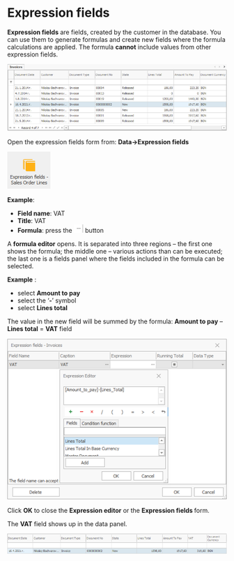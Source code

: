# Expression fields

<b>Expression fields</b> are fields, created by the customer in the database. You can use them to generate formulas and create new fields where the formula calculations are applied. The formula <b>cannot</b> include values from other expression fields.

![Expression formula](pictures/expression-formula.png)
 
Open the expression fields form from: <b>Data→Expression fields</b>

 ![Expression fields ribbon](pictures/expf-ribbon.png) 

<b>Example</b>:

- <b>Field name</b>: VAT
- <b>Title</b>: VAT
- <b>Formula</b>: press the ![etc](pictures/etc.png)  button

A <b>formula editor</b> opens. It is separated into three regions – the first one shows the formula; the middle one – various actions than can be executed; the last one is a fields panel where the fields included in the formula can be selected.

<b>Example</b> :

- select <b>Amount to pay</b>
- select the ‘<b>-</b>’ symbol
- select <b>Lines total</b>

The value in the new field will be summed by the formula: <b>Amount to pay</b> – <b>Lines total</b> = <b>VAT</b> field

![Expression fields form](pictures/Calculated-fform.png)

Click <b>OK</b> to close the <b>Expression editor</b> or the <b>Expression fields </b> form. 

The <b>VAT</b> field shows up in the data panel.

![New field](pictures/newVAT-field.png)  

